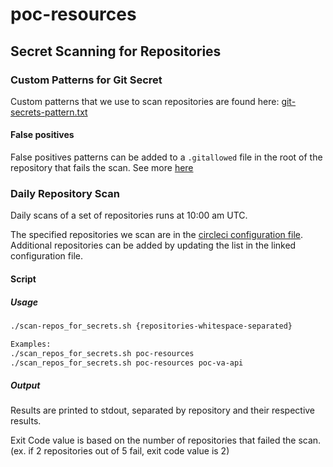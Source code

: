 # poc-resources

## Secret Scanning for Repositories

### Custom Patterns for Git Secret
Custom patterns that we use to scan repositories are found here: [git-secrets-pattern.txt](./git-secrets-pattern.txt)

#### False positives
False positives patterns can be added to a `.gitallowed` file in the root of the repository that fails the scan.
See more [here](https://github.com/awslabs/git-secrets#ignoring-false-positives)  

### Daily Repository Scan
Daily scans of a set of repositories runs at 10:00 am UTC. 

The specified repositories we scan are in the [circleci configuration file](./.circleci/config.yml).
Additional repositories can be added by updating the list in the linked configuration file. 

#### Script
##### Usage
```bash
./scan-repos_for_secrets.sh {repositories-whitespace-separated}

Examples: 
./scan_repos_for_secrets.sh poc-resources
./scan_repos_for_secrets.sh poc-resources poc-va-api
```
##### Output
Results are printed to stdout, separated by repository and their respective results. 

Exit Code value is based on the number of repositories that failed the scan. (ex. if 2 repositories out of 5 fail, exit code value is 2)
